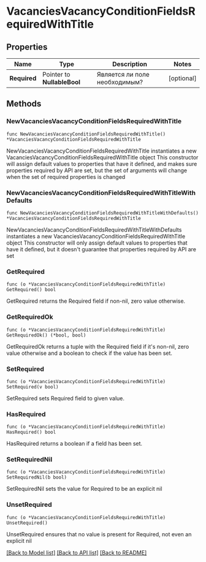 # VacanciesVacancyConditionFieldsRequiredWithTitle

## Properties

Name | Type | Description | Notes
------------ | ------------- | ------------- | -------------
**Required** | Pointer to **NullableBool** | Является ли поле необходимым? | [optional] 

## Methods

### NewVacanciesVacancyConditionFieldsRequiredWithTitle

`func NewVacanciesVacancyConditionFieldsRequiredWithTitle() *VacanciesVacancyConditionFieldsRequiredWithTitle`

NewVacanciesVacancyConditionFieldsRequiredWithTitle instantiates a new VacanciesVacancyConditionFieldsRequiredWithTitle object
This constructor will assign default values to properties that have it defined,
and makes sure properties required by API are set, but the set of arguments
will change when the set of required properties is changed

### NewVacanciesVacancyConditionFieldsRequiredWithTitleWithDefaults

`func NewVacanciesVacancyConditionFieldsRequiredWithTitleWithDefaults() *VacanciesVacancyConditionFieldsRequiredWithTitle`

NewVacanciesVacancyConditionFieldsRequiredWithTitleWithDefaults instantiates a new VacanciesVacancyConditionFieldsRequiredWithTitle object
This constructor will only assign default values to properties that have it defined,
but it doesn't guarantee that properties required by API are set

### GetRequired

`func (o *VacanciesVacancyConditionFieldsRequiredWithTitle) GetRequired() bool`

GetRequired returns the Required field if non-nil, zero value otherwise.

### GetRequiredOk

`func (o *VacanciesVacancyConditionFieldsRequiredWithTitle) GetRequiredOk() (*bool, bool)`

GetRequiredOk returns a tuple with the Required field if it's non-nil, zero value otherwise
and a boolean to check if the value has been set.

### SetRequired

`func (o *VacanciesVacancyConditionFieldsRequiredWithTitle) SetRequired(v bool)`

SetRequired sets Required field to given value.

### HasRequired

`func (o *VacanciesVacancyConditionFieldsRequiredWithTitle) HasRequired() bool`

HasRequired returns a boolean if a field has been set.

### SetRequiredNil

`func (o *VacanciesVacancyConditionFieldsRequiredWithTitle) SetRequiredNil(b bool)`

 SetRequiredNil sets the value for Required to be an explicit nil

### UnsetRequired
`func (o *VacanciesVacancyConditionFieldsRequiredWithTitle) UnsetRequired()`

UnsetRequired ensures that no value is present for Required, not even an explicit nil

[[Back to Model list]](../README.md#documentation-for-models) [[Back to API list]](../README.md#documentation-for-api-endpoints) [[Back to README]](../README.md)


